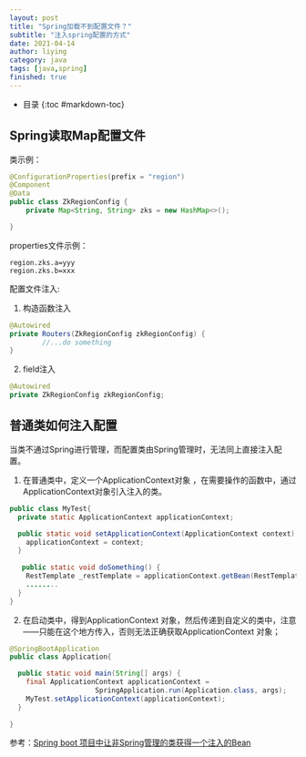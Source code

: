 ```yaml
---
layout: post
title: "Spring加载不到配置文件？"
subtitle: "注入spring配置的方式"
date: 2021-04-14
author: liying
category: java
tags: [java,spring]
finished: true
---
```




* 目录
{:toc #markdown-toc}


## Spring读取Map配置文件

类示例：

```java
@ConfigurationProperties(prefix = "region")
@Component
@Data
public class ZkRegionConfig {
    private Map<String, String> zks = new HashMap<>();

}
```

properties文件示例：

```properties
region.zks.a=yyy
region.zks.b=xxx
```

配置文件注入:

1. 构造函数注入

```java
@Autowired
private Routers(ZkRegionConfig zkRegionConfig) {
		//...do something
}
```

2. field注入

```java
@Autowired
private ZkRegionConfig zkRegionConfig;
```



## 普通类如何注入配置

当类不通过Spring进行管理，而配置类由Spring管理时，无法同上直接注入配置。

1. 在普通类中，定义一个ApplicationContext对象 ，在需要操作的函数中，通过ApplicationContext对象引入注入的类。

```java
public class MyTest{
  private static ApplicationContext applicationContext;

  public static void setApplicationContext(ApplicationContext context) {
    applicationContext = context;
  }
  
   public static void doSomething() {
    RestTemplate _restTemplate = applicationContext.getBean(RestTemplate.class);
    ........
  } 
}
```

2. 在启动类中，得到ApplicationContext 对象，然后传递到自定义的类中，注意——只能在这个地方传入，否则无法正确获取ApplicationContext 对象；

```java
@SpringBootApplication
public class Application{

  public static void main(String[] args) {
    final ApplicationContext applicationContext = 
                     SpringApplication.run(Application.class, args);
    MyTest.setApplicationContext(applicationContext);
  }
  
}
```

参考：[Spring boot 项目中让非Spring管理的类获得一个注入的Bean]([https://blog.csdn.net/huangyaa729/article/details/84326721]())

